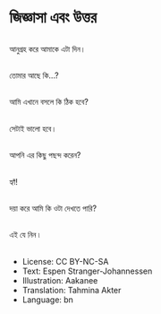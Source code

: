 # জিজ্ঞাসা এবং উত্তর

##
আনুগ্রহ করে আমাকে এটা দিন।

##
তোমার আছে কি...?

##
আমি এখানে বসলে কি ঠিক হবে?

##
সেটাই ভালো হবে।

##
 আপনি এর কিছু পছন্দ করেন?

##
হ্যাঁ!

##
দয়া করে আমি কি ওটা দেখতে পারি?

##
এই যে নিন ৷

##
* License: CC BY-NC-SA
* Text: Espen Stranger-Johannessen
* Illustration: Aakanee
* Translation: Tahmina Akter
* Language: bn
